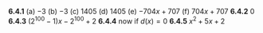 $\mathbf{6.4.1}$
	$(\text{a})$ $-3$
	$(\text{b})$ $-3$
	$(\text{c})$ $1405$
	$(\text{d})$ $1405$
	$(\text{e})$ $-704x+707$
	$\text{(f)}$ $704x+707$
$\mathbf{6.4.2}$ $0$
$\mathbf{6.4.3}$ $(2^{100}-1)x-2^{100}+2$
$\mathbf{6.4.4}$ $\text{now if } d(x)=0$
$\mathbf{6.4.5}$ $x^2+5x+2$
